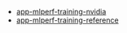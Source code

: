 * [app-mlperf-training-nvidia](app-mlperf-training-nvidia/index.md)
* [app-mlperf-training-reference](app-mlperf-training-reference/index.md)
